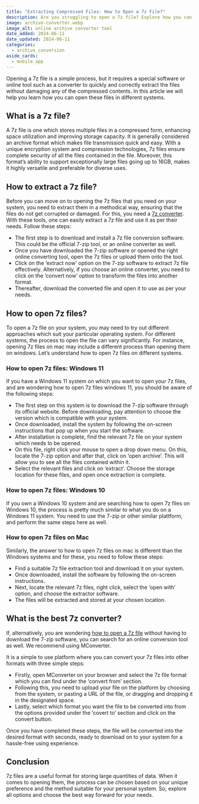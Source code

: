 ```yaml
---
title: "Extracting Compressed Files: How to Open a 7z File?"
description: Are you struggling to open a 7z file? Explore how you can easily extract, convert and open 7z files on different operating systems. Learn more here.
image: archive-converter.webp
image_alt: online archive converter tool
date_added: 2024-06-11
date_updated: 2024-06-11
categories:
  - archive_conversion
aside_cards:
  - mobile_app
---
```


Opening a 7z file is a simple process, but it requires a special software or online tool such as a converter to quickly and correctly extract the files without damaging any of the compressed contents. In this article we will help you learn how you can open these files in different systems.    

## What is a 7z file?
A 7z file is one which stores multiple files in a compressed form, enhancing space utilization and improving storage capacity. It is generally considered an archive format which makes file transmission quick and easy. With a unique encryption system and compression technologies, 7z files ensure complete security of all the files contained in the file. Moreover, this format’s ability to support exceptionally large files going up to 16GB, makes it highly versatile and preferable for diverse uses. 

## How to extract a 7z file?
Before you can move on to opening the 7z files that you need on your system, you need to extract them in a methodical way, ensuring that the files do not get corrupted or damaged. For this, you need a [7z converter](https://mconverter.eu/). With these tools, one can easily extract a 7z file and use it as per their needs. Follow these steps: 

- The first step is to download and install a 7z file conversion software. This could be the official 7-zip tool, or an online converter as well. 
- Once you have downloaded the 7-zip software or opened the right online converting tool, open the 7z files or upload them onto the tool. 
- Click on the ‘extract now’ option on the 7-zip software to extract 7z file effectively. Alternatively, if you choose an online converter, you need to click on the ‘convert now’ option to transform the files into another format. 
- Thereafter, download the converted file and open it to use as per your needs. 

## How to open 7z files?
To open a 7z file on your system, you may need to try out different approaches which suit your particular operating system. For different systems, the process to open the file can vary significantly. For instance, opening 7z files on mac may include a different process than opening them on windows. Let’s understand how to open 7z files on different systems. 

### How to open 7z files: Windows 11
If you have a Windows 11 system on which you want to open your 7z files, and are wondering how to open 7z files windows 11, you should be aware of the following steps: 

- The first step on this system is to download the 7-zip software through its official website. Before downloading, pay attention to choose the version which is compatible with your system. 
- Once downloaded, install the system by following the on-screen instructions that pop up when you start the software. 
- After installation is complete, find the relevant 7z file on your system which needs to be opened. 
- On this file, right click your mouse to open a drop down menu. On this, locate the 7-zip option and after that, click on ‘open archive’. This will allow you to see all the files contained within it. 
- Select the relevant files and click on ‘extract’. Choose the storage location for these files, and open once extraction is complete. 

### How to open 7z files: Windows 10
If you own a Windows 10 system and are searching how to open 7z files on Windows 10, the process is pretty much similar to what you do on a Windows 11 system. You need to use the 7-zip or other similar plattform, and perform the same steps here as well. 

### How to open 7z files on Mac
Similarly, the answer to how to open 7z files on mac is different than the Windows systems and for these, you need to follow these steps: 

- Find a suitable 7z file extraction tool and download it on your system. 
- Once downloaded, install the software by following the on-screen instructions. 
- Next, locate the relevant 7z files, right click, select the ‘open with’ option, and choose the extractor software. 
- The files will be extracted and stored at your chosen location. 

## What is the best 7z converter?
If, alternatively, you are wondering [how to open a 7z file](https://mconverter.eu/convert/7z/)  without having to download the 7-zip software, you can search for an online conversion tool as well. We recommend using MConverter. 

It is a simple to use platform where you can convert your 7z files into other formats with three simple steps:
- Firstly, open MConverter on your browser and select the 7z file format which you can find under the ‘convert from’ section. 
- Following this, you need to upload your file on the platform by choosing from the system, or pasting a URL of the file, or dragging and dropping it in the designated space. 
- Lastly, select which format you want the file to be converted into from the options provided under the ‘covert to’ section and click on the convert button. 

Once you have completed these steps, the file will be converted into the desired format with seconds, ready to download on to your system for a hassle-free using experience. 

## Conclusion
7z files are a useful format for storing large quantities of data. When it comes to opening them, the process can be chosen based on your unique preference and the method suitable for your personal system. So, explore all options and choose the best way forward for your needs. 